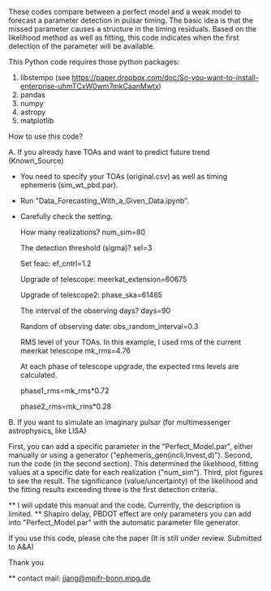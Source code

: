 These codes compare between a perfect model and a weak model to forecast a parameter detection in pulsar timing.
The basic idea is that the missed parameter causes a structure in the timing residuals.
Based on the likelihood method as well as fitting, this code indicates when the first detection of the parameter will be available.

This Python code requires those python packages:

1. libstempo (see https://paper.dropbox.com/doc/So-you-want-to-install-enterprise-uhmTCxW0wm7mkCaanMwtx)
2. pandas
3. numpy
4. astropy
5. matplotlib


How to use this code?

A. If you already have TOAs and want to predict future trend (Known_Source)

- You need to specify your TOAs (original.csv) as well as timing ephemeris (sim_wt_pbd.par).
- Run "Data_Forecasting_With_a_Given_Data.ipynb". 
- Carefully check the setting.

  How many realizations? num_sim=80 

  The detection threshold (sigma)? sel=3

  Set feac: ef_cntrl=1.2

  Upgrade of telescope: meerkat_extension=60675

  Upgrade of telescope2: phase_ska=61465

  The interval of the observing days? days=90

  Random of observing date: obs_random_interval=0.3

  RMS level of your TOAs. In this example, I used rms of the current meerkat telescope mk_rms=4.76

  At each phase of telescope upgrade, the expected rms levels are calculated.

  phase1_rms=mk_rms*0.72

  phase2_rms=mk_rms*0.28





B. If you want to simulate an imaginary pulsar (for multimessenger astrophysics, like LISA)

First, you can add a specific parameter in the "Perfect_Model.par", either manually or using a generator ("ephemeris_gen(incli,Invest,d)").
Second, run the code (in the second section). This determined the likelihood, fitting values at a specific date for each realization ("num_sim").
Third, plot figures to see the result. The significance (value/uncertainty) of the likelihood and the fitting results exceeding three is the first detection criteria.

** I will update this manual and the code. Currently, the description is limited.
** Shapiro delay, PBDOT effect are only parameters you can add into "Perfect_Model.par" with the automatic parameter file generator.

If you use this code, please cite the paper (It is still under review. Submitted to A&A)

Thank you

** contact mail: jjang@mpifr-bonn.mpg.de
